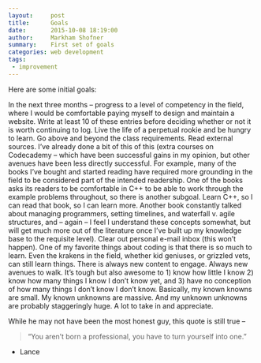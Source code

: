 ```yaml
---
layout:     post
title:      Goals
date:       2015-10-08 18:19:00
author:     Markham Shofner
summary:    First set of goals
categories: web development
tags:
 - improvement
---
```


Here are some initial goals:

In the next three months – progress to a level of competency in the field, where I would be comfortable paying myself to design and maintain a website.
Write at least 10 of these entries before deciding whether or not it is worth continuing to log.
Live the life of a perpetual rookie and be hungry to learn. Go above and beyond the class requirements. Read external sources.
I’ve already done a bit of this of this (extra courses on Codecademy – which have been successful gains in my opinion, but other avenues have been less directly successful. For example, many of the books I’ve bought and started reading have required more grounding in the field to be considered part of the intended readership. One of the books asks its readers to be comfortable in C++ to be able to work through the example problems throughout, so there is another subgoal. Learn C++, so I can read that book, so I can learn more. Another book constantly talked about managing programmers, setting timelines, and waterfall v. agile structures, and – again – I feel I understand these concepts somewhat, but will get much more out of the literature once I’ve built up my knowledge base to the requisite level).
Clear out personal e-mail inbox (this won’t happen).
One of my favorite things about coding is that there is so much to learn. Even the krakens in the field, whether kid geniuses, or grizzled vets, can still learn things. There is always new content to engage. Always new avenues to walk. It’s tough but also awesome to 1) know how little I know 2) know how many things I know I don’t know yet, and 3) have no conception of how many things I don’t know I don’t know. Basically, my known knowns are small. My known unknowns are massive. And my unknown unknowns are probably staggeringly huge. A lot to take in and appreciate.

While he may not have been the most honest guy, this quote is still true –

> “You aren’t born a professional, you have to turn yourself into one.”

- Lance
